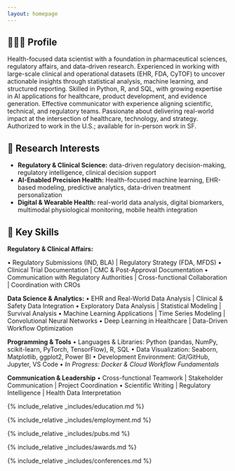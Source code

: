 ```yaml
---
layout: homepage
---
```


## 👩🏻‍💻 Profile

Health-focused data scientist with a foundation in pharmaceutical sciences, regulatory affairs, and data-driven research. Experienced in working with large-scale clinical and operational datasets (EHR, FDA, CyTOF) to uncover actionable insights through statistical analysis, machine learning, and structured reporting. Skilled in Python, R, and SQL, with growing expertise in AI applications for healthcare, product development, and evidence generation. Effective communicator with experience aligning scientific, technical, and regulatory teams. Passionate about delivering real-world impact at the intersection of healthcare, technology, and strategy. Authorized to work in the U.S.; available for in-person work in SF.

## 🔸 Research Interests

- **Regulatory & Clinical Science:** data-driven regulatory decision-making, regulatory intelligence, clinical decision support
- **AI-Enabled Precision Health:** Health-focused machine learning, EHR-based modeling, predictive analytics, data-driven treatment personalization
- **Digital & Wearable Health:** real-world data analysis, digital biomarkers, multimodal physiological monitoring, mobile health integration

## 🔹 Key Skills

**Regulatory & Clinical Affairs:**

• Regulatory Submissions (IND, BLA) | Regulatory Strategy (FDA, MFDS)
• Clinical Trial Documentation | CMC & Post-Approval Documentation
• Communication with Regulatory Authorities | Cross-functional Collaboration | Coordination with CROs


**Data Science & Analytics:**
• EHR and Real-World Data Analysis | Clinical & Safety Data Integration
• Exploratory Data Analysis | Statistical Modeling | Survival Analysis
• Machine Learning Applications | Time Series Modeling | Convolutional Neural Networks
• Deep Learning in Healthcare | Data-Driven Workflow Optimization

**Programming & Tools**
• Languages & Libraries: Python (pandas, NumPy, scikit-learn, PyTorch, TensorFlow), R, SQL
• Data Visualization: Seaborn, Matplotlib, ggplot2, Power BI
• Development Environment: Git/GitHub, Jupyter, VS Code
• *In Progress: Docker & Cloud Workflow Fundamentals*

**Communication & Leadership**
• Cross-functional Teamwork | Stakeholder Communication | Project Coordination
• Scientific Writing | Regulatory Intelligence | Health Data Interpretation

{% include_relative _includes/education.md %}

{% include_relative _includes/employment.md %}

{% include_relative _includes/pubs.md %}

<!--{% include_relative _includes/art.md %}--> <!-- you can escape this line if you don't have any art examples -->

<!--{% include_relative _includes/grants.md %}-->

{% include_relative _includes/awards.md %}

{% include_relative _includes/conferences.md %}

<!--{% include_relative _includes/service.md %}-->
